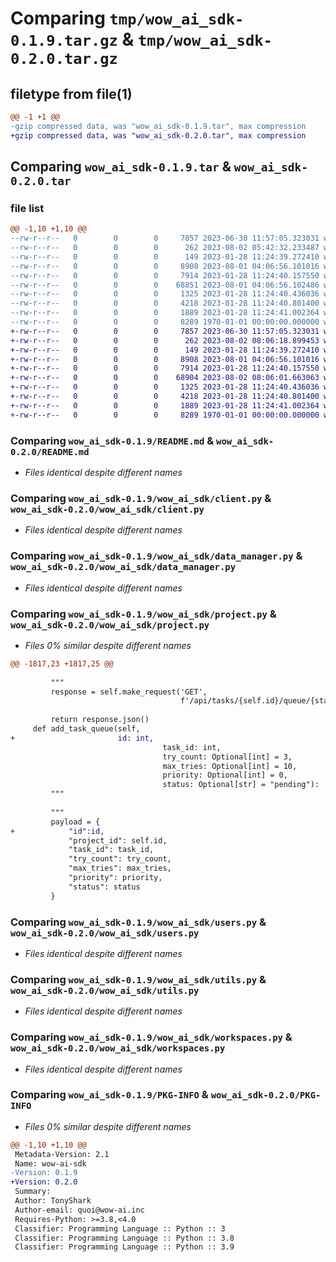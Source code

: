 # Comparing `tmp/wow_ai_sdk-0.1.9.tar.gz` & `tmp/wow_ai_sdk-0.2.0.tar.gz`

## filetype from file(1)

```diff
@@ -1 +1 @@
-gzip compressed data, was "wow_ai_sdk-0.1.9.tar", max compression
+gzip compressed data, was "wow_ai_sdk-0.2.0.tar", max compression
```

## Comparing `wow_ai_sdk-0.1.9.tar` & `wow_ai_sdk-0.2.0.tar`

### file list

```diff
@@ -1,10 +1,10 @@
--rw-r--r--   0        0        0     7857 2023-06-30 11:57:05.323031 wow_ai_sdk-0.1.9/README.md
--rw-r--r--   0        0        0      262 2023-08-02 05:42:32.233487 wow_ai_sdk-0.1.9/pyproject.toml
--rw-r--r--   0        0        0      149 2023-01-28 11:24:39.272410 wow_ai_sdk-0.1.9/wow_ai_sdk/__init__.py
--rw-r--r--   0        0        0     8908 2023-08-01 04:06:56.101016 wow_ai_sdk-0.1.9/wow_ai_sdk/client.py
--rw-r--r--   0        0        0     7914 2023-01-28 11:24:40.157550 wow_ai_sdk-0.1.9/wow_ai_sdk/data_manager.py
--rw-r--r--   0        0        0    68851 2023-08-01 04:06:56.102486 wow_ai_sdk-0.1.9/wow_ai_sdk/project.py
--rw-r--r--   0        0        0     1325 2023-01-28 11:24:40.436036 wow_ai_sdk-0.1.9/wow_ai_sdk/users.py
--rw-r--r--   0        0        0     4218 2023-01-28 11:24:40.801400 wow_ai_sdk-0.1.9/wow_ai_sdk/utils.py
--rw-r--r--   0        0        0     1889 2023-01-28 11:24:41.002364 wow_ai_sdk-0.1.9/wow_ai_sdk/workspaces.py
--rw-r--r--   0        0        0     8289 1970-01-01 00:00:00.000000 wow_ai_sdk-0.1.9/PKG-INFO
+-rw-r--r--   0        0        0     7857 2023-06-30 11:57:05.323031 wow_ai_sdk-0.2.0/README.md
+-rw-r--r--   0        0        0      262 2023-08-02 08:06:18.899453 wow_ai_sdk-0.2.0/pyproject.toml
+-rw-r--r--   0        0        0      149 2023-01-28 11:24:39.272410 wow_ai_sdk-0.2.0/wow_ai_sdk/__init__.py
+-rw-r--r--   0        0        0     8908 2023-08-01 04:06:56.101016 wow_ai_sdk-0.2.0/wow_ai_sdk/client.py
+-rw-r--r--   0        0        0     7914 2023-01-28 11:24:40.157550 wow_ai_sdk-0.2.0/wow_ai_sdk/data_manager.py
+-rw-r--r--   0        0        0    68904 2023-08-02 08:06:01.663063 wow_ai_sdk-0.2.0/wow_ai_sdk/project.py
+-rw-r--r--   0        0        0     1325 2023-01-28 11:24:40.436036 wow_ai_sdk-0.2.0/wow_ai_sdk/users.py
+-rw-r--r--   0        0        0     4218 2023-01-28 11:24:40.801400 wow_ai_sdk-0.2.0/wow_ai_sdk/utils.py
+-rw-r--r--   0        0        0     1889 2023-01-28 11:24:41.002364 wow_ai_sdk-0.2.0/wow_ai_sdk/workspaces.py
+-rw-r--r--   0        0        0     8289 1970-01-01 00:00:00.000000 wow_ai_sdk-0.2.0/PKG-INFO
```

### Comparing `wow_ai_sdk-0.1.9/README.md` & `wow_ai_sdk-0.2.0/README.md`

 * *Files identical despite different names*

### Comparing `wow_ai_sdk-0.1.9/wow_ai_sdk/client.py` & `wow_ai_sdk-0.2.0/wow_ai_sdk/client.py`

 * *Files identical despite different names*

### Comparing `wow_ai_sdk-0.1.9/wow_ai_sdk/data_manager.py` & `wow_ai_sdk-0.2.0/wow_ai_sdk/data_manager.py`

 * *Files identical despite different names*

### Comparing `wow_ai_sdk-0.1.9/wow_ai_sdk/project.py` & `wow_ai_sdk-0.2.0/wow_ai_sdk/project.py`

 * *Files 0% similar despite different names*

```diff
@@ -1817,23 +1817,25 @@
         
         """
         response = self.make_request('GET',
                                      f'/api/tasks/{self.id}/queue/{status}')
         
         return response.json()
     def add_task_queue(self,
+                       id: int,
                                  task_id: int,
                                  try_count: Optional[int] = 3,
                                  max_tries: Optional[int] = 10,
                                  priority: Optional[int] = 0,
                                  status: Optional[str] = "pending"):
         """
         
         """
         payload = {
+            "id":id,
             "project_id": self.id,
             "task_id": task_id,
             "try_count": try_count,
             "max_tries": max_tries,
             "priority": priority,
             "status": status
         }
```

### Comparing `wow_ai_sdk-0.1.9/wow_ai_sdk/users.py` & `wow_ai_sdk-0.2.0/wow_ai_sdk/users.py`

 * *Files identical despite different names*

### Comparing `wow_ai_sdk-0.1.9/wow_ai_sdk/utils.py` & `wow_ai_sdk-0.2.0/wow_ai_sdk/utils.py`

 * *Files identical despite different names*

### Comparing `wow_ai_sdk-0.1.9/wow_ai_sdk/workspaces.py` & `wow_ai_sdk-0.2.0/wow_ai_sdk/workspaces.py`

 * *Files identical despite different names*

### Comparing `wow_ai_sdk-0.1.9/PKG-INFO` & `wow_ai_sdk-0.2.0/PKG-INFO`

 * *Files 0% similar despite different names*

```diff
@@ -1,10 +1,10 @@
 Metadata-Version: 2.1
 Name: wow-ai-sdk
-Version: 0.1.9
+Version: 0.2.0
 Summary: 
 Author: TonyShark
 Author-email: quoi@wow-ai.inc
 Requires-Python: >=3.8,<4.0
 Classifier: Programming Language :: Python :: 3
 Classifier: Programming Language :: Python :: 3.8
 Classifier: Programming Language :: Python :: 3.9
```

